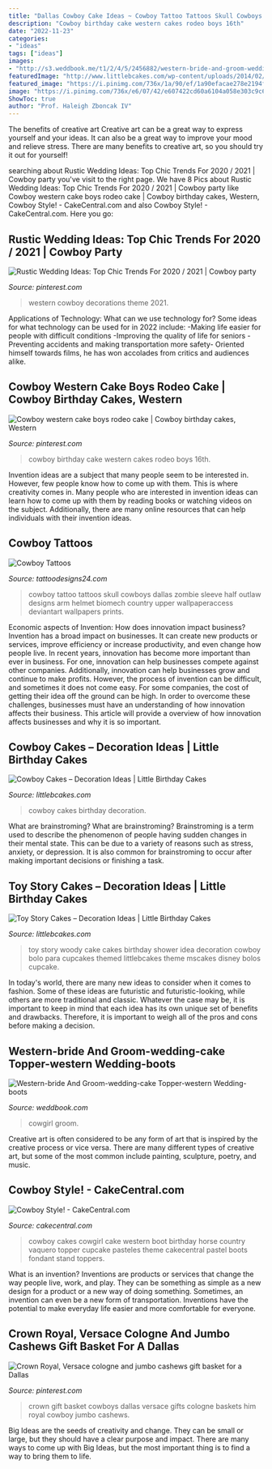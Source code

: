 ```yaml
---
title: "Dallas Cowboy Cake Ideas ~ Cowboy Tattoo Tattoos Skull Cowboys Dallas Zombie Sleeve Half Outlaw Designs Arm Helmet Biomech Country Upper Wallpaperaccess Deviantart Wallpapers Prints"
description: "Cowboy birthday cake western cakes rodeo boys 16th"
date: "2022-11-23"
categories:
- "ideas"
tags: ["ideas"]
images:
- "http://s3.weddbook.me/t1/2/4/5/2456882/western-bride-and-groom-wedding-cake-topper-western-wedding-boots-cowboy-cowgirl-mr-and-mrs-personalized-cowboy-boots-rustic-hat-country.jpg"
featuredImage: "http://www.littlebcakes.com/wp-content/uploads/2014/02/Toy-Story-Cakes.jpg"
featured_image: "https://i.pinimg.com/736x/1a/90/ef/1a90efacae278e2194f6a5ea039120c0.jpg"
image: "https://i.pinimg.com/736x/e6/07/42/e607422cd60a6104a058e303c9c6dd54.jpg"
ShowToc: true
author: "Prof. Haleigh Zboncak IV"
---
```



The benefits of creative art
Creative art can be a great way to express yourself and your ideas. It can also be a great way to improve your mood and relieve stress. There are many benefits to creative art, so you should try it out for yourself!

	

		
searching about Rustic Wedding Ideas: Top Chic Trends For 2020 / 2021 | Cowboy party you've visit to the right page. We have 8 Pics about Rustic Wedding Ideas: Top Chic Trends For 2020 / 2021 | Cowboy party like Cowboy western cake boys rodeo cake | Cowboy birthday cakes, Western, Cowboy Style! - CakeCentral.com and also Cowboy Style! - CakeCentral.com. Here you go:
		
    
## Rustic Wedding Ideas: Top Chic Trends For 2020 / 2021 | Cowboy Party

<img loading=lazy src="https://i.pinimg.com/736x/e6/07/42/e607422cd60a6104a058e303c9c6dd54.jpg" onerror="this.onerror=null;this.src='https://tse3.mm.bing.net/th?id=OIP.bAolx3uRbnvlNy3cGAIIzQHaLG&amp;pid=15.1';" alt="Rustic Wedding Ideas: Top Chic Trends For 2020 / 2021 | Cowboy party">

_Source: pinterest.com_

>western cowboy decorations theme 2021. 

	

Applications of Technology: What can we use technology for?
Some ideas for what technology can be used for in 2022 include: 
-Making life easier for people with difficult conditions 
-Improving the quality of life for seniors 
-Preventing accidents and making transportation more safety- Oriented himself towards films, he has won accolades from critics and audiences alike.

    
## Cowboy Western Cake Boys Rodeo Cake | Cowboy Birthday Cakes, Western

<img loading=lazy src="https://i.pinimg.com/736x/1a/90/ef/1a90efacae278e2194f6a5ea039120c0.jpg" onerror="this.onerror=null;this.src='https://tse4.mm.bing.net/th?id=OIP.NbmbT6A3uL7gsWKnV1KziwHaNL&amp;pid=15.1';" alt="Cowboy western cake boys rodeo cake | Cowboy birthday cakes, Western">

_Source: pinterest.com_

>cowboy birthday cake western cakes rodeo boys 16th. 

	

Invention ideas are a subject that many people seem to be interested in. However, few people know how to come up with them. This is where creativity comes in. Many people who are interested in invention ideas can learn how to come up with them by reading books or watching videos on the subject. Additionally, there are many online resources that can help individuals with their invention ideas.

    
## Cowboy Tattoos

<img loading=lazy src="http://www.tattoodesigns24.com/wp-content/uploads/2014/12/Zombie-Cowboy-Tattoo-Picture.jpg" onerror="this.onerror=null;this.src='https://tse2.mm.bing.net/th?id=OIP.WSg4c7Erq42UlScMHlw_-gHaNw&amp;pid=15.1';" alt="Cowboy Tattoos">

_Source: tattoodesigns24.com_

>cowboy tattoo tattoos skull cowboys dallas zombie sleeve half outlaw designs arm helmet biomech country upper wallpaperaccess deviantart wallpapers prints. 

	

Economic aspects of Invention: How does innovation impact business?
Invention has a broad impact on businesses. It can create new products or services, improve efficiency or increase productivity, and even change how people live. In recent years, innovation has become more important than ever in business. For one, innovation can help businesses compete against other companies. Additionally, innovation can help businesses grow and continue to make profits. However, the process of invention can be difficult, and sometimes it does not come easy. For some companies, the cost of getting their idea off the ground can be high. In order to overcome these challenges, businesses must have an understanding of how innovation affects their business. This article will provide a overview of how innovation affects businesses and why it is so important.

    
## Cowboy Cakes – Decoration Ideas | Little Birthday Cakes

<img loading=lazy src="http://www.littlebcakes.com/wp-content/uploads/2014/02/Cowboy-Wedding-Cakes.jpg" onerror="this.onerror=null;this.src='https://tse3.mm.bing.net/th?id=OIP.OA0mNdhMvr2LFDIbD5nAIQHaMX&amp;pid=15.1';" alt="Cowboy Cakes – Decoration Ideas | Little Birthday Cakes">

_Source: littlebcakes.com_

>cowboy cakes birthday decoration. 

	

What are brainstroming?
What are brainstroming? Brainstroming is a term used to describe the phenomenon of people having sudden changes in their mental state. This can be due to a variety of reasons such as stress, anxiety, or depression. It is also common for brainstroming to occur after making important decisions or finishing a task.

    
## Toy Story Cakes – Decoration Ideas | Little Birthday Cakes

<img loading=lazy src="http://www.littlebcakes.com/wp-content/uploads/2014/02/Toy-Story-Cakes.jpg" onerror="this.onerror=null;this.src='https://tse3.mm.bing.net/th?id=OIP.bapMZ-u2WMAUOaOsA05TngHaJ4&amp;pid=15.1';" alt="Toy Story Cakes – Decoration Ideas | Little Birthday Cakes">

_Source: littlebcakes.com_

>toy story woody cake cakes birthday shower idea decoration cowboy bolo para cupcakes themed littlebcakes theme mscakes disney bolos cupcake. 

	

In today's world, there are many new ideas to consider when it comes to fashion. Some of these ideas are futuristic and futuristic-looking, while others are more traditional and classic. Whatever the case may be, it is important to keep in mind that each idea has its own unique set of benefits and drawbacks. Therefore, it is important to weigh all of the pros and cons before making a decision.

    
## Western-bride And Groom-wedding-cake Topper-western Wedding-boots

<img loading=lazy src="http://s3.weddbook.me/t1/2/4/5/2456882/western-bride-and-groom-wedding-cake-topper-western-wedding-boots-cowboy-cowgirl-mr-and-mrs-personalized-cowboy-boots-rustic-hat-country.jpg" onerror="this.onerror=null;this.src='https://tse3.mm.bing.net/th?id=OIP.NnEEXcfSZJZyWRakvxFTuwHaKZ&amp;pid=15.1';" alt="Western-bride And Groom-wedding-cake Topper-western Wedding-boots">

_Source: weddbook.com_

>cowgirl groom. 

	

Creative art is often considered to be any form of art that is inspired by the creative process or vice versa. There are many different types of creative art, but some of the most common include painting, sculpture, poetry, and music.

    
## Cowboy Style! - CakeCentral.com

<img loading=lazy src="https://cdn001.cakecentral.com/gallery/2015/03/900_6899767l6q_cowboy-style.jpg" onerror="this.onerror=null;this.src='https://tse3.mm.bing.net/th?id=OIP.SYiqlZGHiLDDsnr6kLnwtQHaJ4&amp;pid=15.1';" alt="Cowboy Style! - CakeCentral.com">

_Source: cakecentral.com_

>cowboy cakes cowgirl cake western boot birthday horse country vaquero topper cupcake pasteles theme cakecentral pastel boots fondant stand toppers. 

	

What is an invention?
Inventions are products or services that change the way people live, work, and play. They can be something as simple as a new design for a product or a new way of doing something. Sometimes, an invention can even be a new form of transportation. Inventions have the potential to make everyday life easier and more comfortable for everyone.

    
## Crown Royal, Versace Cologne And Jumbo Cashews Gift Basket For A Dallas

<img loading=lazy src="https://i.pinimg.com/736x/3e/75/2f/3e752fc5c475b58f4ba3f01ae824880e.jpg" onerror="this.onerror=null;this.src='https://tse2.mm.bing.net/th?id=OIP.sl07QSZsJxP9rF1N934hJgHaJ3&amp;pid=15.1';" alt="Crown Royal, Versace cologne and jumbo cashews gift basket for a Dallas">

_Source: pinterest.com_

>crown gift basket cowboys dallas versace gifts cologne baskets him royal cowboy jumbo cashews. 

	

Big Ideas are the seeds of creativity and change. They can be small or large, but they should have a clear purpose and impact. There are many ways to come up with Big Ideas, but the most important thing is to find a way to bring them to life.

